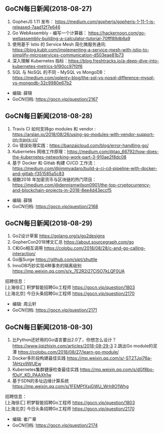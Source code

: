 ## GoCN每日新闻(2018-08-27)

1. GopherJS 1.11 发布： https://medium.com/gopherjs/gopherjs-1-11-1-is-released-7aad12f7e646
2. Go WebAssembly - 编写一个计算器： https://hackernoon.com/go-webassembly-building-a-calculator-tutorial-70fff89db6a9
3. 使用基于 Istio 的 Service Mesh 简化微服务通讯:  https://blog.kublr.com/implementing-a-service-mesh-with-istio-to-simplify-microservices-communication-d503eae81b73
4. 深入理解 Kubernetes 指标：https://blog.freshtracks.io/a-deep-dive-into-kubernetes-metrics-b190cc97f0f6
5. SQL 与 NoSQL 的不同 - MySQL vs MongoDB： https://medium.com/xplenty-blog/the-sql-vs-nosql-difference-mysql-vs-mongodb-32c9980e67b2


* 编辑: 薛锦
* GoCN归档:  https://gocn.vip/question/2167


## GoCN每日新闻(2018-08-28)

1. Travis CI 如何支持go modules 和 vendor : https://arslan.io/2018/08/26/using-go-modules-with-vendor-support-on-travis-ci/
2. Go 错误处理实践：https://banzaicloud.com/blog/error-handling-go/
3. Kubernetes 网络工作原理：https://medium.com/@tao_66792/how-does-the-kubernetes-networking-work-part-3-910ae2f8dc08
4. 基于 Docker 和 Gitlab 构建 CI/CD 工作流： https://medium.com/@jimmyadaro/build-a-ci-cd-pipeline-with-docker-and-gitlab-f351585a5c83
5. 细数2018 年加密货币与区块链的热门项目： https://medium.com/@dennismwilson0901/the-top-cryptocurrency-and-blockchain-projects-in-2018-8ee4d43eccf5


* 编辑: 薛锦
* GoCN归档:  https://gocn.vip/question/2168

## GoCN每日新闻(2018-08-29)

1. Go2设计草案 https://golang.org/s/go2designs
2. GopherCon2018博文汇总 https://about.sourcegraph.com/go
3. C和Go相互调用 https://colobu.com/2018/08/28/c-and-go-calling-interaction/
4. Go版Surge https://github.com/sipt/shuttle
5. InnoDB巧妙实现4种事务的隔离级别 https://mp.weixin.qq.com/s/x_7E2R2i27Ci5O7kLQF0UA

招聘信息：<br>
[上海徐汇] 积梦智能招聘Go工程师 https://gocn.vip/question/1803<br>
[上海北京] 今日头条招聘Go工程师 https://gocn.vip/question/2170<br>

* 编辑: 周云轩
* GoCN归档:  https://gocn.vip/question/2171


## GoCN每日新闻(2018-08-30)

1. 比Python还好用的Go语言要出2.0了，你想怎么设计？ https://www.jiqizhixin.com/articles/2018-08-29-3
2.跳出Go module的泥潭  https://colobu.com/2018/08/27/learn-go-module/
3. Docker多阶段构建最佳实践 https://mp.weixin.qq.com/s/-ST2TJoi76a-1AHzx9WUEw
4. Kubernetes集群健康检查最佳实践  https://mp.weixin.qq.com/s/dGf8bo-fDuY_KD_PAAXh1w
5. 基于SDN的多址边缘计算系统 https://mp.weixin.qq.com/s/1FEMPfXsjGWU_Wrh9O1Whg

招聘信息：<br>
[上海徐汇] 积梦智能招聘Go工程师 https://gocn.vip/question/1803<br>
[上海北京] 今日头条招聘Go工程师 https://gocn.vip/question/2170<br>

* 编辑: 崔广章
* GoCN归档: https://gocn.vip/question/2174
